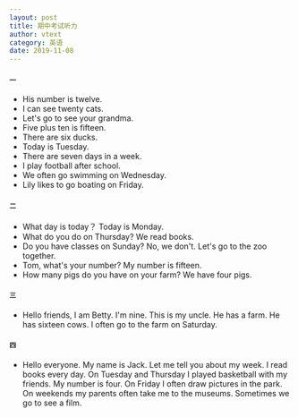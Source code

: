 ```yaml
---
layout: post
title: 期中考试听力
author: vtext
category: 英语
date: 2019-11-08
---
```

#### `一`
- His number is twelve.
- I can see twenty cats.
- Let's go to see your grandma.
- Five plus ten is fifteen.
- There are six ducks.
- Today is Tuesday.
- There are seven days in a week.
- I play football after school.
- We often go swimming on Wednesday.
- Lily likes to go boating on Friday.


#### `二`
- What day is today？ Today is Monday.
- What do you do on Thursday? We read books.
- Do you have classes on Sunday? No, we don't. Let's go to the zoo together.
- Tom, what's your number? My number is fifteen.
- How many pigs do you have on your farm? We have four pigs.


#### `三`
- Hello friends, I am Betty. I'm nine. This is my uncle. He has a farm. He has sixteen cows. I often go to the farm on Saturday.


#### `四`
- Hello everyone. My name is Jack. Let me tell you about my week. I read books every day. On Tuesday and Thursday I played basketball with my friends. My number is four. On Friday I often draw pictures in the park. On weekends my parents often take me to the museums. Sometimes we go to see a film.